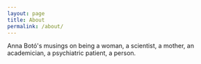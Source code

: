 ```yaml
---
layout: page
title: About
permalink: /about/
---
```


Anna Botó's musings on being a woman, a scientist, a mother, an academician, a psychiatric patient, a person. 

